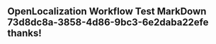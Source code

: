 <properties
ms.topic="hero-topic"
ms.test1="hero-topic"
ms.test2="test"/>

## OpenLocalization Workflow Test MarkDown 73d8dc8a-3858-4d86-9bc3-6e2daba22efe thanks!
